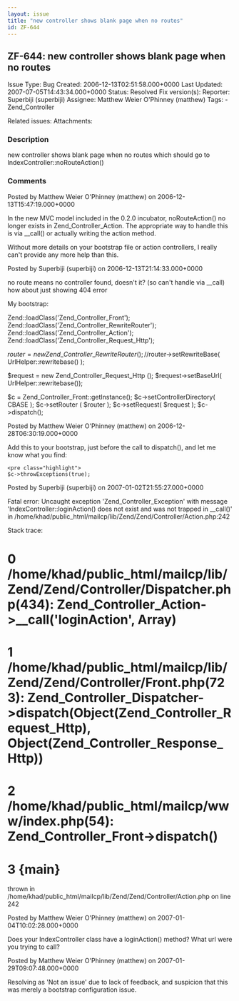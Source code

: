 ```yaml
---
layout: issue
title: "new controller shows blank page when no routes"
id: ZF-644
---
```


ZF-644: new controller shows blank page when no routes
------------------------------------------------------

 Issue Type: Bug Created: 2006-12-13T02:51:58.000+0000 Last Updated: 2007-07-05T14:43:34.000+0000 Status: Resolved Fix version(s): 
 Reporter:  Superbiji (superbiji)  Assignee:  Matthew Weier O'Phinney (matthew)  Tags: - Zend\_Controller
 
 Related issues: 
 Attachments: 
### Description

new controller shows blank page when no routes which should go to IndexController::noRouteAction()

 

 

### Comments

Posted by Matthew Weier O'Phinney (matthew) on 2006-12-13T15:47:19.000+0000

In the new MVC model included in the 0.2.0 incubator, noRouteAction() no longer exists in Zend\_Controller\_Action. The appropriate way to handle this is via \_\_call() or actually writing the action method.

Without more details on your bootstrap file or action controllers, I really can't provide any more help than this.

 

 

Posted by Superbiji (superbiji) on 2006-12-13T21:14:33.000+0000

no route means no controller found, doesn't it? (so can't handle via \_\_call) how about just showing 404 error

My bootstrap:

Zend::loadClass('Zend\_Controller\_Front'); Zend::loadClass('Zend\_Controller\_RewriteRouter'); Zend::loadClass('Zend\_Controller\_Action'); Zend::loadClass('Zend\_Controller\_Request\_Http');

$router = new Zend\_Controller\_RewriteRouter(); //$router->setRewriteBase( UrlHelper::rewritebase() );

$request = new Zend\_Controller\_Request\_Http (); $request->setBaseUrl( UrlHelper::rewritebase());

$c = Zend\_Controller\_Front::getInstance(); $c->setControllerDirectory( CBASE ); $c->setRouter ( $router ); $c->setRequest( $request ); $c->dispatch();

 

 

Posted by Matthew Weier O'Phinney (matthew) on 2006-12-28T06:30:19.000+0000

Add this to your bootstrap, just before the call to dispatch(), and let me know what you find:

 
    <pre class="highlight">
    $c->throwExceptions(true);


 

 

Posted by Superbiji (superbiji) on 2007-01-02T21:55:27.000+0000

Fatal error: Uncaught exception 'Zend\_Controller\_Exception' with message 'IndexController::loginAction() does not exist and was not trapped in \_\_call()' in /home/khad/public\_html/mailcp/lib/Zend/Zend/Controller/Action.php:242

Stack trace:

0 /home/khad/public\_html/mailcp/lib/Zend/Zend/Controller/Dispatcher.php(434): Zend\_Controller\_Action->\_\_call('loginAction', Array)
=======================================================================================================================================

1 /home/khad/public\_html/mailcp/lib/Zend/Zend/Controller/Front.php(723): Zend\_Controller\_Dispatcher->dispatch(Object(Zend\_Controller\_Request\_Http), Object(Zend\_Controller\_Response\_Http))
===================================================================================================================================================================================================

2 /home/khad/public\_html/mailcp/www/index.php(54): Zend\_Controller\_Front->dispatch()
=======================================================================================

3 {main}
========

thrown in /home/khad/public\_html/mailcp/lib/Zend/Zend/Controller/Action.php on line 242

 

 

Posted by Matthew Weier O'Phinney (matthew) on 2007-01-04T10:02:28.000+0000

Does your IndexController class have a loginAction() method? What url were you trying to call?

 

 

Posted by Matthew Weier O'Phinney (matthew) on 2007-01-29T09:07:48.000+0000

Resolving as 'Not an issue' due to lack of feedback, and suspicion that this was merely a bootstrap configuration issue.

 

 